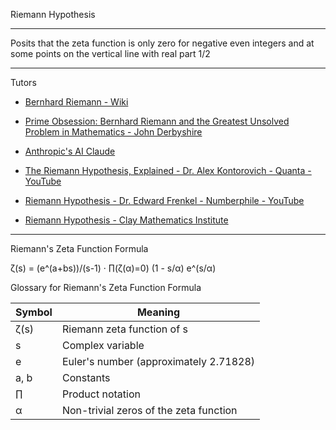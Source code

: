 Riemann Hypothesis
- - - -
Posits that the zeta function is only zero for negative even integers and at some points on the vertical line with real part 1/2
- - - -
Tutors

* [Bernhard Riemann - Wiki](https://en.wikipedia.org/wiki/Bernhard_Riemann)

* [Prime Obsession: Bernhard Riemann and the Greatest Unsolved Problem in Mathematics - John Derbyshire](https://www.goodreads.com/book/show/218392.Prime_Obsession)

* [Anthropic's AI Claude](https://claude.ai/login)

* [The Riemann Hypothesis, Explained - Dr. Alex Kontorovich - Quanta - YouTube](https://youtu.be/zlm1aajH6gY?si=qWrzLEK5SmoNeMjo)

* [Riemann Hypothesis - Dr. Edward Frenkel - Numberphile - YouTube](https://youtu.be/d6c6uIyieoo?si=gcDPAMUE7LsEy7O2)

* [Riemann Hypothesis - Clay Mathematics Institute](https://www.claymath.org/millennium/riemann-hypothesis/)

- - - -

Riemann's Zeta Function Formula

ζ(s) = (e^(a+bs))/(s-1) · ∏(ζ(α)=0) (1 - s/α) e^(s/α)

Glossary for Riemann's Zeta Function Formula

| Symbol | Meaning |
|--------|---------|
| ζ(s)   | Riemann zeta function of s |
| s      | Complex variable |
| e      | Euler's number (approximately 2.71828) |
| a, b   | Constants |
| ∏      | Product notation |
| α      | Non-trivial zeros of the zeta function |

